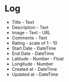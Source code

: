 # Log

- Title - Text
- Description - Text
- Image - Text - URL
- Comments - Text
- Rating - scale of 1 - 10
- Start Date - DateTime
- End Date - DateTime
- Latitude - Number - Float
- Longitude - Number
- Created at - DateTime
- Updated at - DateTime
